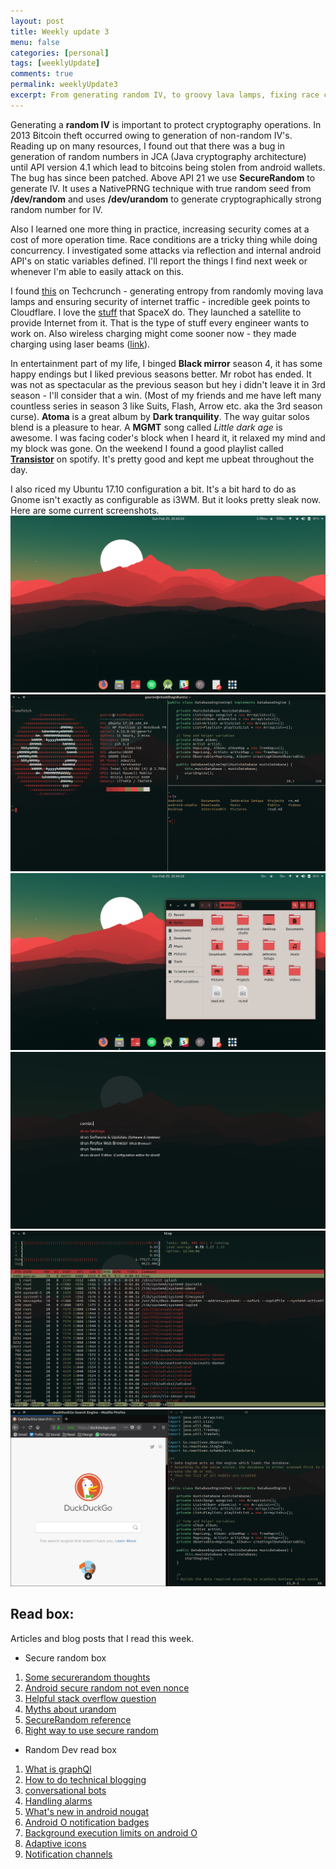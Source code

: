 ```yaml
---
layout: post
title: Weekly update 3
menu: false
categories: [personal]
tags: [weeklyUpdate]
comments: true
permalink: weeklyUpdate3
excerpt: From generating random IV, to groovy lava lamps, fixing race conditions on database and feel good playlist, this week was pretty good.  
---
```


Generating a **random IV** is important to protect cryptography operations. In 2013 Bitcoin theft occurred owing to generation of non-random IV's. Reading up on many resources, I found out that there was a bug in generation of random numbers in JCA (Java cryptography architecture) until API version 4.1 which lead to bitcoins being stolen from android wallets. The bug has since been patched. Above API 21 we use **SecureRandom** to generate IV. It uses a NativePRNG technique with true random seed from **/dev/random** and uses **/dev/urandom** to generate cryptographically strong random number for IV.

Also I learned one more thing in practice, increasing security comes at a cost of more operation time. Race conditions are a tricky thing while doing concurrency. I investigated some attacks via reflection and internal android API's on static variables defined. I'll report the things I find next week or whenever I'm able to easily attack on this.

I found [this](https://techcrunch.com/2018/02/16/cloudflare-is-protecting-the-internet-using-groovy-lava-lamps/) on Techcrunch - generating entropy from randomly moving lava lamps and ensuring security of internet traffic - incredible geek points to Cloudflare. I love the [stuff](https://techcrunch.com/2018/02/21/watch-spacex-launch-a-falcon-9-carrying-its-first-internet-demo-satellites-live-here/) that SpaceX do. They launched a satellite to provide Internet from it. That is the type of stuff every engineer wants to work on.
Also wireless charging might come sooner now - they made charging using laser beams ([link](https://phys.org/news/2018-02-laser-wirelessly-smartphone-safely-room.html)).

In entertainment part of my life, I binged **Black mirror** season 4, it has some happy endings but I liked previous seasons better.
Mr robot has ended. It was not as spectacular as the previous season but hey i didn't leave it in 3rd season - I'll consider that a win. (Most of my friends and me have left many countless series in season 3 like Suits, Flash, Arrow etc. aka the 3rd season curse). **Atoma** is a great album by **Dark tranquility**. The way guitar solos blend is a pleasure to hear. A **MGMT** song called *Little dark age* is awesome. I was facing coder's block when I
heard it, it relaxed my mind and my block was gone. On the weekend I found a good playlist called [**Transistor**](https://open.spotify.com/user/spotify/playlist/37i9dQZF1DXa0pRxO3JAC0) on spotify. It's pretty good and kept me upbeat throughout the day.  

I also riced my Ubuntu 17.10 configuration a bit. It's a bit hard to do as Gnome isn't exactly as configurable as i3WM. But it looks pretty sleak now. Here are some current screenshots.
![Desktop and dock](/assets/postImages/weekly_update_3_1.png)
![Terminator](/assets/postImages/weekly_update_3_2.png)
![Nautilus](/assets/postImages/weekly_update_3_3.png)
![Rofi](/assets/postImages/weekly_update_3_4.png)
![Htop](/assets/postImages/weekly_update_3_5.png)
![Firefox and Vi](/assets/postImages/weekly_update_3_6.png)

## Read box:
Articles and blog posts that I read this week.

 * Secure random box
 1. [Some securerandom thoughts](https://android-developers.googleblog.com/2013/08/some-securerandom-thoughts.html)
 2. [Android secure random not even nonce](http://blog.lxgr.net/posts/2013/08/15/android-securerandom-not-even-nonce/)
 3. [Helpful stack overflow question](https://stackoverflow.com/questions/25817133/does-the-android-implementation-of-securerandom-produce-true-random-numbers)
 4. [Myths about urandom](https://www.2uo.de/myths-about-urandom/)
 5. [SecureRandom reference](https://developer.android.com/reference/java/security/SecureRandom.html)
 6. [Right way to use secure random](https://tersesystems.com/blog/2015/12/17/the-right-way-to-use-securerandom/)

* Random Dev read box
 1. [What is graphQl](https://medium.com/mindorks/what-is-graphql-and-using-it-on-android-ab8e493abdd7)
 2. [How to do technical blogging](https://dev.to/yelluw/how-to-do-technical-blogging)
 3. [conversational bots](https://www.nytimes.com/interactive/2018/02/21/technology/conversational-bots.html)
 4. [Handling alarms](https://medium.com/@sauge16/how-to-handle-alarm-in-all-android-version-e7aca16ae885)
 5. [What's new in android nougat](https://blog.aritraroy.in/whats-new-in-android-nougat-from-a-developer-s-point-of-view-ed41b77d6458)
 6. [Android O notification badges](https://medium.com/exploring-android/exploring-android-o-notification-badges-32e1152eb1a0)
 7. [Background execution limits on android O](https://medium.com/exploring-android/exploring-background-execution-limits-on-android-oreo-ab384762a66c)
 8. [Adaptive icons](https://medium.com/google-developers/implementing-adaptive-icons-1e4d1795470e)
 9. [Notification channels](https://medium.com/cr8resume/notification-in-android-8-0-oreo-implementing-notification-channels-d65b0f81ca50)
